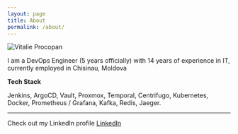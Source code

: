 ```yaml
---
layout: page
title: About
permalink: /about/
---
```

![Vitalie Procopan](https://avatars.githubusercontent.com/u/6999055?s=400&v=4 "Vitalie Procopan")

I am a DevOps Engineer (5 years officially) with 14 years of experience in IT, currently employed in Chisinau, Moldova

**Tech Stack**

Jenkins, ArgoCD, Vault, Proxmox, Temporal, Centrifugo, Kubernetes, Docker, Prometheus / Grafana, Kafka, Redis, Jaeger.


---

Check out my LinkedIn profile [LinkedIn][linkedin]

[linkedin]: https://www.linkedin.com/in/vprocopan/
